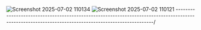 ![Screenshot 2025-07-02 110134](https://github.com/user-attachments/assets/ae4dbcd1-92b2-4b38-b61c-5d939cad2b18)
![Screenshot 2025-07-02 110121](https://github.com/user-attachments/assets/164bcff0-3b43-4ff4-96ba-14dbed1d1ca2)
---------------------------------------------------------------------------------------------------------------------------------------------------/